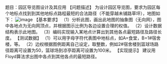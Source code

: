 题目：园区导览图设计及其应用
【问题描述】
为设计园区导览图，要求为园区每个地标点找到到其他地标点路程最短的合法路径（不能穿越未铺路草坪），地图如下：
 ![image](https://user-images.githubusercontent.com/81619995/147397815-1c13f2a6-2819-4b32-ae46-d84e92a9b755.png)
【基本要求】
（1）分析此图，画出此地图的抽象图（无向网），图中各地点为无向网顶点，并根据图示比例为各边设置合理的权值。
（2）设计数据结构表示此地图。
（3）编码实现输入某地点计算出到其他各点最短路径及路径长度。
【测试数据】
（1）可以用字母字符代表图中地标点，如A=食堂，B=1#宿舍楼，等。
（2）边权根据图例距离自己设定，取整数，例如2#宿舍楼到篮球场路径距离可设置为50，篮球场到凉亭距离可设置为100米。
【实现提示】
建议用Floyd算法求出图中各点到其他各点的最短路径。

